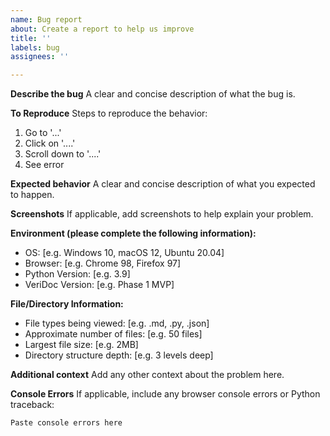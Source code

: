 ```yaml
---
name: Bug report
about: Create a report to help us improve
title: ''
labels: bug
assignees: ''

---
```


**Describe the bug**
A clear and concise description of what the bug is.

**To Reproduce**
Steps to reproduce the behavior:
1. Go to '...'
2. Click on '....'
3. Scroll down to '....'
4. See error

**Expected behavior**
A clear and concise description of what you expected to happen.

**Screenshots**
If applicable, add screenshots to help explain your problem.

**Environment (please complete the following information):**
- OS: [e.g. Windows 10, macOS 12, Ubuntu 20.04]
- Browser: [e.g. Chrome 98, Firefox 97]
- Python Version: [e.g. 3.9]
- VeriDoc Version: [e.g. Phase 1 MVP]

**File/Directory Information:**
- File types being viewed: [e.g. .md, .py, .json]
- Approximate number of files: [e.g. 50 files]
- Largest file size: [e.g. 2MB]
- Directory structure depth: [e.g. 3 levels deep]

**Additional context**
Add any other context about the problem here.

**Console Errors**
If applicable, include any browser console errors or Python traceback:
```
Paste console errors here
```